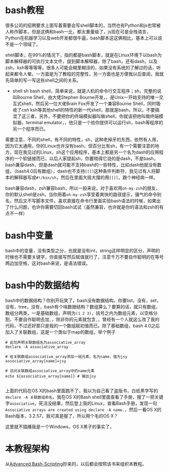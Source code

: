 # bash教程

很多公司的招聘要求上面写着需要会写shell脚本的，当然也有Python和js也常被人称作脚本，但是这俩和bash一比，都太重量级了，js现在可是全栈语言，Python在机器学习以及web开发都很牛逼，bash脚本这这俩相比，基本上可以说不是一个领域了。

shell脚本，在99%的情况下，指的都是bash脚本，就是在Linux环境下以bash为脚本解释器的可执行文本文件，提到脚本解释器，除了bash，还有dash，以及zsh，ksh等等等等，很多人可能会糊里糊涂的，如果没有系统的了解过的话，听起来都令人晕。一方面是为了教程的完整性，另一方面也是方便我以后查阅，我就先简单的写一写这些shell之间的关系。

* shell sh bash 
shell，简单来说，就是人机的命令行交互程序；sh，完整的说叫Bourne Shell，由大佬Stephen Bourne开发，，是Unix一开始支持的唯一交互式shell，然后另一位大佬Brain Fox开发了一个兼容Bourne Shell，同时吸收了csh ksh等其他shell的特性的新一代shell，那就是bash，所以，不要搞混了这三者，另外，不要把你的终端模拟器叫做shell，你就该把他叫做终端模拟器，terminal emulator，，他只是一个给你提供可以运行sh，bash等程序的另一个程序而已。

需要注意，不同的shell，有不同的特性，sh，这种老掉牙的东西，依然有人用，因为它太通用，你的Linux也许没有bash，但百分比有sh，有一个需要注意的地方，现在我见过的Linux，sh这个应用程序，基本上都是另一个名为dash的应用程序的一个软链接而已，以后人家提起sh，你要晓得它说的是dash，不是bash，bash兼容dash，但是dash就可能不支持bash的一些特性，比如dash他就没有数组，（bash4.0后有数组），dash也不支持`[[]]`这种条件判断符，我见过有人将脚本的解释器写成`#!/bin/sh`，然后在里面大摇大摆的用`[[]]`，跟个神经病一样。


bash兼容dash，zsh兼容bash，所以一般来说，对于喜欢用`oh-my-zsh`的朋友，你的默认shell是zsh，当你用着`oh-my-zsh`享受着爽快的路径提示，骚气的命令别名，然后又不写脚本文件，喜欢直接在命令行里面实验bash语法的时候，如果出了什么问题，也许你需要切回bash试试（虽然兼容，也许就是你的语法和zsh的有点不一样）

# bash中变量

bash中的变量，没有类型之分，也就是没有int，string这样明显的区分，声明的时候也不需要关键字，你直接写然后赋值就行了，注意千万不要自作聪明的在等号两边加空格，这对bash来说，是语法错误。


# bash中的数据结构

bash中的数据结构？你别开玩笑了，bash没有数据结构，你要list，没有，set，没有，tree，没有，bash有个啥数据结构？数组算么？要算的话，就只有数组，数组分两类，一是基础数组，声明为`(1 2 3)`，括号之内为数组元素，以空格分割，不要自作聪明去加`,`，除非你的元素就包含`,`，曾经有一个人就这么改了我的代码，不过还好那只是我的一个数组赋初值而已。除了基础数组，bash 4.0之后加入了关联数组，这是一个类似于map的数组，举个例子
```shell
# 此句声明关联数组名为associative_array
declare -A associative_array

# 给关联数组associative_array添加一组元素，名为name，值为jsy
associative_array[name]=jsy

# 访问关联数组associative_array中的name元素
echo ${associative_array[name]} # 输出jsy


```
上面的代码在OS X的bash里面跑不了，我以为自己看了盗版书，白纸黑字写的`declare -A 关联数组命名`，我在OS X的Bash shell里面查看了手册，搜了一把关键字`associative`，死活没结果，然后登上我的Linux，查看Bash手册，发现一句`Associative arrays are created using declare -A name.`，然后一看OS X的Bash版本，3.2.57，我可真是服了，所以用个毛的OS X？

这里就不插播我是一个Windows，OS X黑子的事实了。

# 本教程架构

从[Advanced Bash-Scripting](http://www.tldp.org/LDP/abs/html/abs-guide.html)抄来的，以后都会按照该书来组织本教程。


